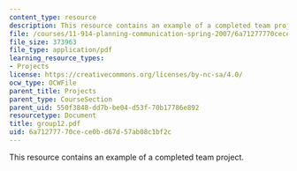 ```yaml
---
content_type: resource
description: This resource contains an example of a completed team project.
file: /courses/11-914-planning-communication-spring-2007/6a71277770cece0bd67d57ab08c1bf2c_group12.pdf
file_size: 373963
file_type: application/pdf
learning_resource_types:
- Projects
license: https://creativecommons.org/licenses/by-nc-sa/4.0/
ocw_type: OCWFile
parent_title: Projects
parent_type: CourseSection
parent_uid: 550f3848-dd7b-be04-d53f-70b17786e892
resourcetype: Document
title: group12.pdf
uid: 6a712777-70ce-ce0b-d67d-57ab08c1bf2c
---
```

This resource contains an example of a completed team project.
